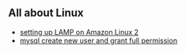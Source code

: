 ##  All about Linux
- [setting up LAMP on Amazon Linux 2](https://github.com/thawheinthit/notes/edit/gh-pages/setting-up-lamp-on-amazon-linux-2.md)
- [mysql create new user and grant full permission](https://github.com/thawheinthit/notes/edit/gh-pages/mysql-create-new-user-and-grant-full-permission)
